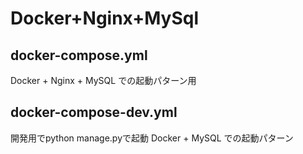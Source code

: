 # Docker+Nginx+MySql

## docker-compose.yml
Docker + Nginx + MySQL での起動パターン用

## docker-compose-dev.yml
開発用でpython manage.pyで起動
Docker + MySQL での起動パターン
